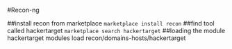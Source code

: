 #Recon-ng

##install recon from marketplace
```marketplace install recon```
##find tool called hackertarget
```marketplace search hackertarget```
##loading the module hackertarget
modules load recon/domains-hosts/hackertarget